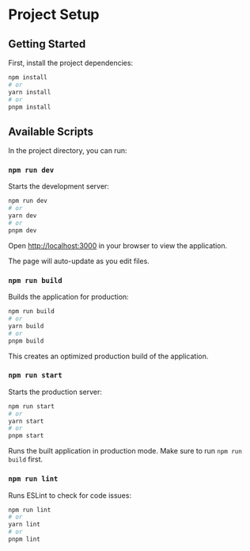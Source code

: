 # Project Setup

## Getting Started

First, install the project dependencies:

```bash
npm install
# or
yarn install
# or
pnpm install
```

## Available Scripts

In the project directory, you can run:

### `npm run dev`

Starts the development server:

```bash
npm run dev
# or
yarn dev
# or
pnpm dev
```

Open [http://localhost:3000](http://localhost:3000) in your browser to view the application.

The page will auto-update as you edit files.

### `npm run build`

Builds the application for production:

```bash
npm run build
# or
yarn build
# or
pnpm build
```

This creates an optimized production build of the application.

### `npm run start`

Starts the production server:

```bash
npm run start
# or
yarn start
# or
pnpm start
```

Runs the built application in production mode. Make sure to run `npm run build` first.

### `npm run lint`

Runs ESLint to check for code issues:

```bash
npm run lint
# or
yarn lint
# or
pnpm lint
```